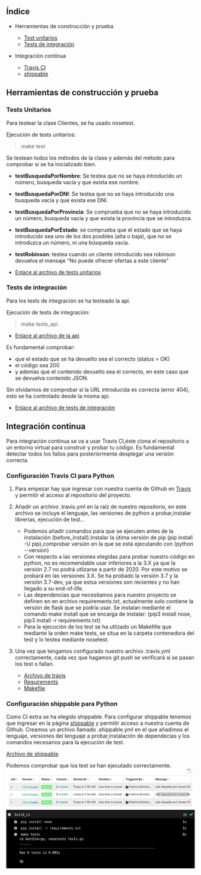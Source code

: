 

## Índice

* Herramientas de construcción y prueba
  * [Test unitarios](#tests)
  * [Tests de integración](#testsapi)

* Integración contínua
  * [Travis CI](#travis)
  * [shippable](#shi)



## Herramientas de construcción y prueba
  <a name="tests"></a>
### Tests Unitarios
Para testear la clase Clientes, se ha usado nosetest.

Ejecución de tests unitarios:
>  make test

Se testean todos los métodos de la clase y además del método para comprobar si se ha inicializado bien.
- **testBusquedaPorNombre**: Se testea que no se haya introducido un número, busqueda vacía y que exista ese nombre.
- **testBusquedaPorDNI**: Se testea que no se haya introducido una busqueda vacía y que exista ese DNI.
- **testBusquedaPorProvincia**:  Se comprueba que no se haya introducido un número, busqueda vacía y que exista la provincia que se introduzca.
- **testBusquedaPorEstado**: se comprueba que el estado que se haya introducido sea uno de los dos posibles (alta o baja), que no se introduzca un número, ni una búsqueda vacía.
- **testRobinson**: testea cuando un cliente introducido sea robinson devuelva el mensaje "No puede ofrecer ofertas a este cliente"

- [Enlace al archivo de tests unitarios](https://github.com/patriciamaldonado/GestEnergy/blob/master/src/tests.py)

  <a name="testsapi"></a>
### Tests de integración
Para los tests de integración se ha testeado la api.

Ejecución de tests de integración:
>  make tests_api
- [Enlace al archivo de la api](https://github.com/patriciamaldonado/GestEnergy/blob/master/src/main.py)


Es fundamental comprobar:
 - que el estado que se ha devuelto sea el correcto (status = OK)
 - el código sea 200
 - y además que el contenido devuelto sea el correcto, en este caso que se devuelva contenido JSON.

Sin olvidarnos de comprobar si la URL introducida es correcta (error 404), esto se ha controlado desde la misma api.

- [Enlace al archivo de tests de integración ](https://github.com/patriciamaldonado/GestEnergy/blob/master/src/testapi.py)


<a name="CI"></a>
## Integración continua

Para integración continua se va a usar Travis CI,éste clona el repositorio a un entorno virtual para construir y probar tu código. Es fundamental detectar todos los fallos para posteriormente desplegar una versión correcta.

<a name="travis"></a>
### Configuración Travis CI para Python

1. Para empezar hay que ingresar con nuestra cuenta de Github en [Travis](https://travis-ci.com/) y permitir el acceso al repositorio del proyecto.
2. Añadir un archivo .travis.yml en la raíz de nuestro repositorio, en este archivo se incluye el lenguaje, las versiones de python a probar,instalar librerias, ejecución de test...

      - Podemos añadir comandos para que se ejecuten antes de la instalación (before_install).Instalar la útima versión de pip                  (pip install -U pip),comprobar versión en la que se está ejecutando con (python --version)                     
      - Con respecto a las versiones elegidas para probar nuestro código en python, no es recomendable usar inferiores a la 3.X   ya que la versión 2.7 no podrá utlizarse a partir de 2020. Por este motivo se probará en las versiones 3.X.
      Se ha probado la versión 3.7  y la versión 3.7-dev, ya que estsa versiones son recientes y no han llegado a su end-of-life.
      -  Las dependencias que necesitamos para nuestro proyecto se definen en en archivo requirements.txt, actualmente solo contiene la versión de flask que se podría usar. Se instalan mediante el comando make install  que se encarga de instalar:
      (pip3 install nose, pip3 install -r requirements.txt)
      - Para la ejecución de los test se ha utlizado un Makefille que mediante la orden make tests, se situa en la carpeta contenedora del test y lo testea mediante nosetest.

3. Una vez que tengamos configurado nuestro archivo .travis.yml correctamente, cada vez que hagamos git push se verificará si se pasan los test o fallan.


    - [Archivo de travis](https://github.com/patriciamaldonado/GestEnergy/blob/master/.travis.yml)
    - [Requirements](https://github.com/patriciamaldonado/GestEnergy/blob/master/requirements.txt)
    - [Makefile](https://github.com/patriciamaldonado/GestEnergy/blob/master/Makefile)

<a name="shi"></a>
### Configuración shippable para Python
  Como CI extra se ha elegido shippable.
  Para configurar shippable tenemos que ingresar en la página [shippable](https://app.shippable.com) y permitir acceso a nuestra cuenta de Github.
  Creamos un archivo llamado .shippable.yml en el que añadimos el lenguaje, versiones del lenguaje a probar,instalación de dependecias y los comandos necesarios para la ejecución de test.

  [Archivo de shippable](https://github.com/patriciamaldonado/GestEnergy/blob/master/.shippable.yml)

 Podemos comprobar que los test se han ejecutado correctamente.
   ![shi](shi.jpg)
   ![build](builshi.png)
